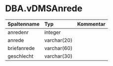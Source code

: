 # DBA.vDMSAnrede

|Spaltenname|Typ|Kommentar|
|:----------|:--|:--------|
|anredenr|integer||
|anrede|varchar(20)||
|briefanrede|varchar(60)||
|geschlecht|varchar(30)||

